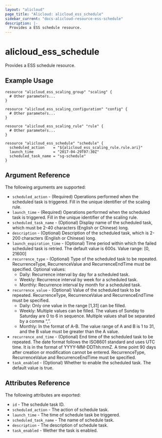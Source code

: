 ```yaml
---
layout: "alicloud"
page_title: "Alicloud: alicloud_ess_schedule"
sidebar_current: "docs-alicloud-resource-ess-schedule"
description: |-
  Provides a ESS schedule resource.
---
```


# alicloud\_ess\_schedule

Provides a ESS schedule resource.

## Example Usage

```
resource "alicloud_ess_scaling_group" "scaling" {
  # Other parameters...
}

resource "alicloud_ess_scaling_configuration" "config" {
  # Other parameters...
}

resource "alicloud_ess_scaling_rule" "rule" {
  # Other parameters...
}

resource "alicloud_ess_schedule" "schedule" {
  scheduled_action    = "${alicloud_ess_scaling_rule.rule.ari}"
  launch_time         = "2017-04-29T07:30Z"
  scheduled_task_name = "sg-schedule"
}
```

## Argument Reference

The following arguments are supported:

* `scheduled_action` - (Required) Operations performed when the scheduled task is triggered. Fill in the unique identifier of the scaling rule.
* `launch_time` - (Required) Operations performed when the scheduled task is triggered. Fill in the unique identifier of the scaling rule.
* `scheduled_task_name` - (Optional) Display name of the scheduled task, which must be 2-40 characters (English or Chinese) long.
* `description` - (Optional) Description of the scheduled task, which is 2-200 characters (English or Chinese) long.
* `launch_expiration_time` - (Optional) Time period within which the failed scheduled task is retried. The default value is 600s. Value range: [0, 21600]
* `recurrence_type` - (Optional) Type of the scheduled task to be repeated. RecurrenceType, RecurrenceValue and RecurrenceEndTime must be specified. Optional values:
    - Daily: Recurrence interval by day for a scheduled task.
    - Weekly: Recurrence interval by week for a scheduled task.
    - Monthly: Recurrence interval by month for a scheduled task.
* `recurrence_value` - (Optional) Value of the scheduled task to be repeated. RecurrenceType, RecurrenceValue and RecurrenceEndTime must be specified.
    - Daily: Only one value in the range [1,31] can be filled.
    - Weekly: Multiple values can be filled. The values of Sunday to Saturday are 0 to 6 in sequence. Multiple values shall be separated by a comma “,”.
    - Monthly: In the format of A-B. The value range of A and B is 1 to 31, and the B value must be greater than the A value.
* `recurrence_end_time` - (Optional) End time of the scheduled task to be repeated. The date format follows the ISO8601 standard and uses UTC time. It is in the format of YYYY-MM-DDThh:mmZ. A time point 90 days after creation or modification cannot be entered. RecurrenceType, RecurrenceValue and RecurrenceEndTime must be specified.                                  
* `task_enabled` - (Optional) Whether to enable the scheduled task. The default value is true.
                                  
                                 
## Attributes Reference

The following attributes are exported:

* `id` - The schedule task ID.
* `scheduled_action` - The action of schedule task.
* `launch_time` - The time of schedule task be triggered.
* `scheduled_task_name` - The name of schedule task.
* `description` - The description of schedule task.
* `task_enabled` - Wether the task is enabled.